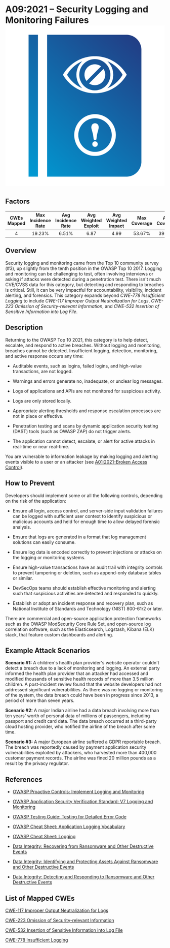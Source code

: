 # A09:2021 – Security Logging and Monitoring Failures    ![icon](assets/TOP_10_Icons_Final_Security_Logging_and_Monitoring_Failures.png)

## Factors

| CWEs Mapped | Max Incidence Rate | Avg Incidence Rate | Avg Weighted Exploit | Avg Weighted Impact | Max Coverage | Avg Coverage | Total Occurrences | Total CVEs |
|:-------------:|:--------------------:|:--------------------:|:--------------:|:--------------:|:----------------------:|:---------------------:|:-------------------:|:------------:|
| 4           | 19.23%             | 6.51%              | 6.87                 | 4.99                | 53.67%       | 39.97%       | 53,615            | 242        |

## Overview

Security logging and monitoring came from the Top 10 community survey (#3), up
slightly from the tenth position in the OWASP Top 10 2017. Logging and
monitoring can be challenging to test, often involving interviews or
asking if attacks were detected during a penetration test. There isn't
much CVE/CVSS data for this category, but detecting and responding to
breaches is critical. Still, it can be very impactful for accountability, visibility,
incident alerting, and forensics. This category expands beyond *CWE-778
Insufficient Logging* to include *CWE-117 Improper Output Neutralization
for Logs*, *CWE-223 Omission of Security-relevant Information*, and
*CWE-532* *Insertion of Sensitive Information into Log File*.

## Description 

Returning to the OWASP Top 10 2021, this category is to help detect,
escalate, and respond to active breaches. Without logging and
monitoring, breaches cannot be detected. Insufficient logging,
detection, monitoring, and active response occurs any time:

-   Auditable events, such as logins, failed logins, and high-value
    transactions, are not logged.

-   Warnings and errors generate no, inadequate, or unclear log
    messages.

-   Logs of applications and APIs are not monitored for suspicious
    activity.

-   Logs are only stored locally.

-   Appropriate alerting thresholds and response escalation processes
    are not in place or effective.

-   Penetration testing and scans by dynamic application security testing (DAST) tools (such as OWASP ZAP) do
    not trigger alerts.

-   The application cannot detect, escalate, or alert for active attacks
    in real-time or near real-time.

You are vulnerable to information leakage by making logging and alerting
events visible to a user or an attacker (see [A01:2021-Broken Access Control](A01_2021-Broken_Access_Control.md)).

## How to Prevent

Developers should implement some or all the following controls, 
depending on the risk of the application:

-   Ensure all login, access control, and server-side input validation
    failures can be logged with sufficient user context to identify
    suspicious or malicious accounts and held for enough time to allow
    delayed forensic analysis.

-   Ensure that logs are generated in a format that log management
    solutions can easily consume.

-   Ensure log data is encoded correctly to prevent injections or
    attacks on the logging or monitoring systems.

-   Ensure high-value transactions have an audit trail with integrity
    controls to prevent tampering or deletion, such as append-only
    database tables or similar.

-   DevSecOps teams should establish effective monitoring and alerting
    such that suspicious activities are detected and responded to
    quickly.

-   Establish or adopt an incident response and recovery plan, such as
    National Institute of Standards and Technology (NIST) 800-61r2 or later.

There are commercial and open-source application protection frameworks
such as the OWASP ModSecurity Core Rule Set, and open-source log
correlation software, such as the Elasticsearch, Logstash, Kibana (ELK)
stack, that feature custom dashboards and alerting.

## Example Attack Scenarios

**Scenario #1:** A children's health plan provider's website operator
couldn't detect a breach due to a lack of monitoring and logging. An
external party informed the health plan provider that an attacker had
accessed and modified thousands of sensitive health records of more than
3.5 million children. A post-incident review found that the website
developers had not addressed significant vulnerabilities. As there was
no logging or monitoring of the system, the data breach could have been
in progress since 2013, a period of more than seven years.

**Scenario #2:** A major Indian airline had a data breach involving more
than ten years' worth of personal data of millions of passengers,
including passport and credit card data. The data breach occurred at a
third-party cloud hosting provider, who notified the airline of the
breach after some time.

**Scenario #3:** A major European airline suffered a GDPR reportable
breach. The breach was reportedly caused by payment application security
vulnerabilities exploited by attackers, who harvested more than 400,000
customer payment records. The airline was fined 20 million pounds as a
result by the privacy regulator.

## References

-   [OWASP Proactive Controls: Implement Logging and
    Monitoring](https://owasp.org/www-project-proactive-controls/v3/en/c9-security-logging.html)

-   [OWASP Application Security Verification Standard: V7 Logging and
    Monitoring](https://owasp.org/www-project-application-security-verification-standard)

-   [OWASP Testing Guide: Testing for Detailed Error
    Code](https://owasp.org/www-project-web-security-testing-guide/latest/4-Web_Application_Security_Testing/08-Testing_for_Error_Handling/01-Testing_for_Error_Code)

-   [OWASP Cheat Sheet:
    Application Logging Vocabulary](https://cheatsheetseries.owasp.org/cheatsheets/Application_Logging_Vocabulary_Cheat_Sheet.html)

-   [OWASP Cheat Sheet:
    Logging](https://cheatsheetseries.owasp.org/cheatsheets/Logging_Cheat_Sheet.html)

-   [Data Integrity: Recovering from Ransomware and Other Destructive
    Events](https://csrc.nist.gov/publications/detail/sp/1800-11/final)

-   [Data Integrity: Identifying and Protecting Assets Against
    Ransomware and Other Destructive
    Events](https://csrc.nist.gov/publications/detail/sp/1800-25/final)

-   [Data Integrity: Detecting and Responding to Ransomware and Other
    Destructive
    Events](https://csrc.nist.gov/publications/detail/sp/1800-26/final)

## List of Mapped CWEs

[CWE-117 Improper Output Neutralization for Logs](https://cwe.mitre.org/data/definitions/117.html)

[CWE-223 Omission of Security-relevant Information](https://cwe.mitre.org/data/definitions/223.html)

[CWE-532 Insertion of Sensitive Information into Log File](https://cwe.mitre.org/data/definitions/532.html)

[CWE-778 Insufficient Logging](https://cwe.mitre.org/data/definitions/778.html)
